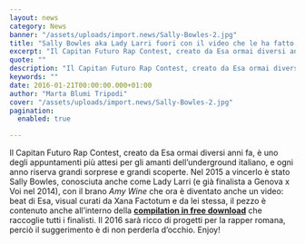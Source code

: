 ```yaml
---
layout: news
category: News
banner: "/assets/uploads/import.news/Sally-Bowles-2.jpg"
title: "Sally Bowles aka Lady Larri fuori con il video che le ha fatto vincere Capitan Futuro"
excerpt: "Il Capitan Futuro Rap Contest, creato da Esa ormai diversi anni fa, è uno degli appuntamenti più attesi per gli amanti dell’underground italiano, e ogni anno riserva grandi sorprese e grandi scoperte. Nel 2015 a vincerlo è stato Sally Bowles, conosciuta anche come Lady Larri (e già finalista a Genova x Voi nel 2014), con [&hellip"
quote: ""
description: "Il Capitan Futuro Rap Contest, creato da Esa ormai diversi anni fa, è uno degli appuntamenti più attesi per gli amanti dell’underground italiano, e ogni anno riserva grandi sorprese e grandi scoperte. Nel 2015 a vincerlo è stato Sally Bowles, conosciuta anche come Lady Larri (e già finalista a Genova x Voi nel 2014), con [&hellip"
keywords: ""
date: 2016-01-21T00:00:00.000+01:00
author: "Marta Blumi Tripodi"
cover: "/assets/uploads/import.news/Sally-Bowles-2.jpg"
pagination:
  enabled: true

---
```


Il Capitan Futuro Rap Contest, creato da Esa ormai diversi anni fa, è uno degli appuntamenti più attesi per gli amanti dell’underground italiano, e ogni anno riserva grandi sorprese e grandi scoperte. Nel 2015 a vincerlo è stato Sally Bowles, conosciuta anche come Lady Larri (e già finalista a Genova x Voi nel 2014), con il brano _Amy Wine_ che ora è diventato anche un video: beat di Esa, visual curati da Xana Factotum e da lei stessa, il pezzo è contenuto anche all’interno della **[compilation in free download](https://captainfuturo.bandcamp.com/album/captain-futuro-top-rime-2015)** che raccoglie tutti i finalisti. Il 2016 sarà ricco di progetti per la rapper romana, perciò il suggerimento è di non perderla d’occhio. Enjoy!